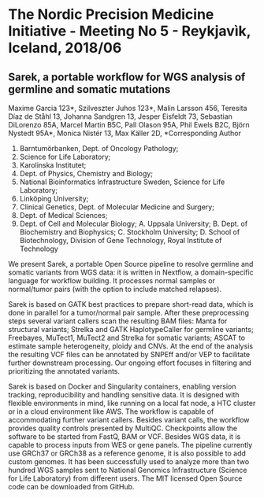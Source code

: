 # The Nordic Precision Medicine Initiative - Meeting No 5 - Reykjavìk, Iceland, 2018/06

## Sarek, a portable workflow for WGS analysis of germline and somatic mutations

Maxime Garcia 123*,
Szilveszter Juhos 123*,
Malin Larsson 456,
Teresita Díaz de Ståhl 13,
Johanna Sandgren 13,
Jesper Eisfeldt 73,
Sebastian DiLorenzo 85A,
Marcel Martin B5C,
Pall Olason 95A,
Phil Ewels B2C,
Björn Nystedt 95A*,
Monica Nistér 13,
Max Käller 2D,
*Corresponding Author

1. Barntumörbanken, Dept. of Oncology Pathology;
2. Science for Life Laboratory;
3. Karolinska Institutet;
4. Dept. of Physics, Chemistry and Biology;
5. National Bioinformatics Infrastructure Sweden, Science for Life Laboratory;
6. Linköping University;
7. Clinical Genetics, Dept. of Molecular Medicine and Surgery;
8. Dept. of Medical Sciences;
9. Dept. of Cell and Molecular Biology;
  A. Uppsala University;
  B. Dept. of Biochemistry and Biophysics;
  C. Stockholm University;
  D. School of Biotechnology, Division of Gene Technology, Royal Institute of Technology

We present Sarek, a portable Open Source pipeline to resolve germline and somatic variants from WGS data: it is written in Nextflow, a domain-specific language for workflow building.
It processes normal samples or normal/tumor pairs (with the option to include matched relapses).

Sarek is based on GATK best practices to prepare short-read data, which is done in parallel for a tumor/normal pair sample.
After these preprocessing steps several variant callers scan the resulting BAM files: Manta for structural variants; Strelka and GATK HaplotypeCaller for germline variants; Freebayes, MuTect1, MuTect2 and Strelka for somatic variants; ASCAT to estimate sample heterogeneity, ploidy and CNVs.
At the end of the analysis the resulting VCF files can be annotated by SNPEff and/or VEP to facilitate further downstream processing.
Our ongoing effort focuses in filtering and prioritizing the annotated variants.

Sarek is based on Docker and Singularity containers, enabling version tracking, reproducibility and handling sensitive data.
It is designed with flexible environments in mind, like running on a local fat node, a HTC cluster or in a cloud environment like AWS.
The workflow is capable of accommodating further variant callers.
Besides variant calls, the workflow provides quality controls presented by MultiQC.
Checkpoints allow the software to be started from FastQ, BAM or VCF.
Besides WGS data, it is capable to process inputs from WES or gene panels.
The pipeline currently use GRCh37 or GRCh38 as a reference genome, it is also possible to add custom genomes.
It has been successfully used to analyze more than two hundred WGS samples sent to National Genomics Infrastructure (Science for Life Laboratory) from different users.
The MIT licensed Open Source code can be downloaded from GitHub.
